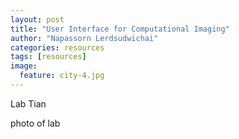```yaml
---
layout: post
title: "User Interface for Computational Imaging"
author: "Napassorn Lerdsudwichai"
categories: resources
tags: [resources]
image:
  feature: city-4.jpg
---
```


Lab Tian

photo of lab
